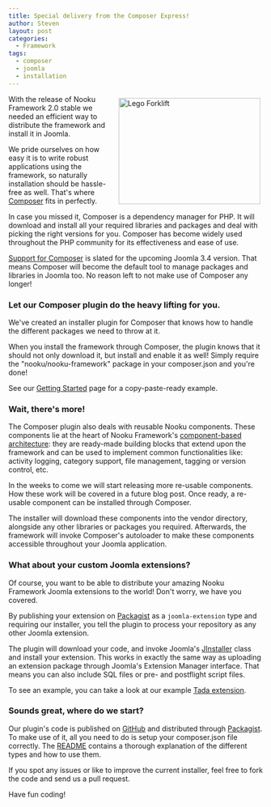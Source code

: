 ```yaml
---
title: Special delivery from the Composer Express!
author: Steven
layout: post
categories:
  - Framework
tags:
  - composer
  - joomla
  - installation
---
```


<img src="https://farm4.staticflickr.com/3866/15389250225_e9aca3c35c_o.jpg" width="280" height="210" alt="Lego Forklift" style="float: right; margin: 6px">

With the release of Nooku Framework 2.0 stable we needed an efficient way to distribute the framework and install it in Joomla. 

We pride ourselves on how easy it is to write robust applications using the framework, so naturally installation should be hassle-free as well. That's where [Composer](http://getcomposer.org) fits in perfectly.

<!--more-->

In case you missed it, Composer is a dependency manager for PHP. It will download and install all your required libraries and packages and deal with picking the right versions for you. Composer has become widely used throughout the PHP community for its effectiveness and ease of use.

[Support for Composer](http://issues.joomla.org/tracker/joomla-cms/3617) is slated for the upcoming Joomla 3.4 version. That means Composer will become the default tool to manage packages and libraries in Joomla too. No reason left to not make use of Composer any longer!

### Let our Composer plugin do the heavy lifting for you.

We've created an installer plugin for Composer that knows how to handle the different packages we need to throw at it.

When you install the framework through Composer, the plugin knows that it should not only download it, but install and enable it as well! Simply require the "nooku/nooku-framework" package in your composer.json and you're done! 

See our [Getting Started](http://www.nooku.org/get-started/) page for a copy-paste-ready example.

### Wait, there's more!

The Composer plugin also deals with reusable Nooku components. These components lie at the heart of Nooku Framework's [component-based architecture](https://en.wikipedia.org/wiki/Component-based_software_engineering): they are ready-made building blocks that extend upon the framework and can be used to implement common functionalities like: activity logging, category support, file management, tagging or version control, etc.

In the weeks to come we will start releasing more re-usable components. How these work will be covered in a future blog post. Once ready, a re-usable component can be installed through Composer.

The installer will download these components into the vendor directory, alongside any other libraries or packages you required. Afterwards, the framework will invoke Composer's autoloader to make these components accessible throughout your Joomla application.

### What about your custom Joomla extensions?

Of course, you want to be able to distribute your amazing Nooku Framework Joomla extensions to the world! Don't worry, we have you covered.

By publishing your extension on [Packagist](http://packagist.org) as a `joomla-extension` type and requiring our installer, you tell the plugin to process your repository as any other Joomla extension. 

The plugin will download your code, and invoke Joomla's [JInstaller](http://api.joomla.org/cms-3/classes/JInstaller.html) class and install your extension. This works in exactly the same way as uploading an extension package through Joomla's Extension Manager interface. That means you can also include SQL files or pre- and postflight script files.

To see an example, you can take a look at our example [Tada extension](https://github.com/nooku/nooku-pkg_tada). 

### Sounds great, where do we start?

Our plugin's code is published on [GitHub](https://github.com/nooku/nooku-installer) and distributed through [Packagist](https://packagist.org/packages/nooku/installer). To make use of it, all you need to do is setup your composer.json file correctly. The [README](https://github.com/nooku/nooku-installer/blob/develop/README.md) contains a thorough explanation of the different types and how to use them.

If you spot any issues or like to improve the current installer, feel free to fork the code and send us a pull request.

Have fun coding­!
